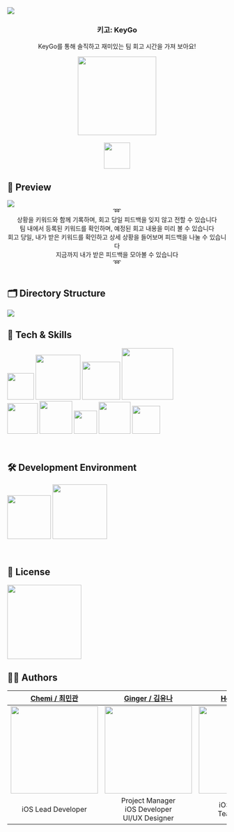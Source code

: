 <img src="https://user-images.githubusercontent.com/81340603/204945336-287ce115-ac38-409f-8136-039ae4d5e140.png" />
<h3 align="center">키고: KeyGo</h3>
<p align="center">KeyGo를 통해 솔직하고 재미있는 팀 회고 시간을 가져 보아요!</p>

<div style="display: flex; flex-direction: column;" align="center" >
  <a href="https://apps.apple.com/kr/app/%ED%82%A4%EA%B3%A0-keygo/id6444039454?l=en">
    <img src="https://user-images.githubusercontent.com/81340603/204947353-18c33fe9-c49b-443a-b1e2-7cf9a85bb91b.png" width=180px />
  </a>
  <p3>&nbsp;&nbsp;&nbsp;</p3>
  <a href="https://github.com/hwiwonK/MacC-Team-Maddori.Apple-Server">
    <img src="https://user-images.githubusercontent.com/81340603/205491490-1ec07066-5b90-4277-9907-42b1ef47fe45.png" width=60px/>
  </a>
</div>


<h2>🧐 Preview</h2>
<img src="https://user-images.githubusercontent.com/81340603/204951310-45345674-3d00-4d72-a61b-bc6ddc996363.png" />

<div align="center">
  ➿<br>
  상황을 키워드와 함께 기록하며, 회고 당일 피드백을 잊지 않고 전할 수 있습니다<br>
  팀 내에서 등록된 키워드를 확인하며, 예정된 회고 내용을 미리 볼 수 있습니다<br>
  회고 당일, 내가 받은 키워드를 확인하고 상세 상황을 들어보며 피드백을 나눌 수 있습니다<br>
  지금까지 내가 받은 피드백을 모아볼 수 있습니다<br>
  ➿
</div>

<br>


<h2>🗂 Directory Structure</h2>
<img src="https://user-images.githubusercontent.com/81340603/204957214-2d19ce84-04d6-49c3-9c11-9984be7fd7d6.png" />


<br>


<h2>🔩 Tech & Skills</h2>

<img width="61" src="https://img.shields.io/badge/UIKit-blue"> <img width="103" src="https://img.shields.io/badge/Alamofire-blue"> <img width="87" src="https://img.shields.io/badge/SnapKit-blue"> <img width="118" src="https://img.shields.io/badge/AppleLogin-blue"> <br>
<img width="70" src="https://img.shields.io/badge/Figma-red"> <img width="75" src="https://img.shields.io/badge/Github-yellow"> <img width="53" src="https://img.shields.io/badge/Miro-yellow"> <img width="73" src="https://img.shields.io/badge/Notion-yellow"> <img width="64" src="https://img.shields.io/badge/Slack-yellow">


<br>


<h2>🛠 Development Environment</h2>

<img width="100" src="https://img.shields.io/badge/iOS-14+-silver"> <img width="125" src="https://img.shields.io/badge/Xcode-14.0-blue">


<br>


<h2>🔏 License</h2>
<img width="170" src="https://img.shields.io/badge/MIT License-2.0-yellow">


<br>

<h2>👨‍🎨 Authors</h2>

|[Chemi / 최민관](https://github.com/MMMIIIN)|[Ginger / 김유나](https://github.com/Guel-git)|[Hoya / 이성호](https://github.com/dangsal)|[Id / 이성민](https://github.com/seongmin221)|[Mary / 김휘원](https://github.com/hwiwonK)|
|:---:|:---:|:---:|:---:|:---:|
| <img width=200px src="https://github.com/MMMIIIN.png"/> | <img width=200px src="https://github.com/Guel-git.png"/> | <img width=200px src="https://github.com/dangsal.png"/> | <img width=200px src="https://github.com/seongmin221.png"/> | <img width=200px src="https://github.com/hwiwonK.png"/> | 
|<center>iOS Lead Developer</center>|<center>Project Manager<br>iOS Developer<br>UI/UX Designer</center>|<center>iOS Developer<br>Team Manager</center>|<center>iOS Developer<br>UI/UX Lead Designer</center>|<center>Backend Developer<br>UI/UX Designer</center>|
